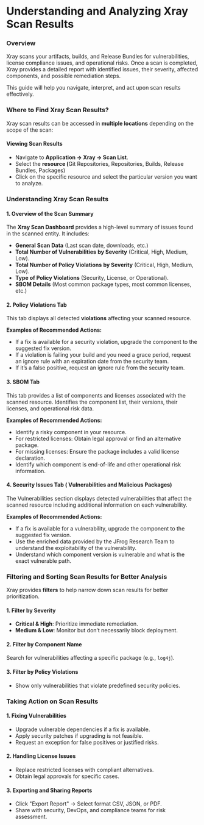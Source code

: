 # Understanding and Analyzing Xray Scan Results

### **Overview**

Xray scans your artifacts, builds, and Release Bundles for vulnerabilities, license compliance issues, and operational risks. Once a scan is completed, Xray provides a detailed report with identified issues, their severity, affected components, and possible remediation steps.

This guide will help you navigate, interpret, and act upon scan results effectively.

### **Where to Find Xray Scan Results?**

Xray scan results can be accessed in **multiple locations** depending on the scope of the scan:

#### &#x20;**Viewing Scan Results**

* Navigate to **Application -> Xray -> Scan List**.
* Select the **resource (**&#x47;it Repositories, Repositories, Builds, Release Bundles, Packages)&#x20;
* Click on the specific resource and select the particular version you want to analyze.

### **Understanding Xray Scan Results**

#### **1. Overview of the Scan Summary**

The **Xray Scan Dashboard** provides a high-level summary of issues found in the scanned entity. It includes:

* **General Scan Data** (Last scan date, downloads, etc.)
* **Total Number of Vulnerabilities** **by Severity** (Critical, High, Medium, Low).
* **Total Number of Policy Violations** **by Severity** (Critical, High, Medium, Low).
* **Type of Policy Violations** (Security, License, or Operational).
* **SBOM Details** (Most common package types, most common licenses, etc.)

#### **2. Policy Violations Tab**

This tab displays all detected **violations** affecting your scanned resource.

**Examples of Recommended Actions:**

* If a fix is available for a security violation, upgrade the component to the suggested fix version.
* If a violation is failing your build and you need a grace period, request an ignore rule with an expiration date from the security team.&#x20;
* If it’s a false positive, request an ignore rule from the security team.

#### **3. SBOM Tab**

This tab provides a list of components and licenses associated with the scanned resource. Identifies the component list, their versions, their licenses, and operational risk data.&#x20;

**Examples of** **Recommended Actions:**

* Identify a risky component in your resource.&#x20;
* For restricted licenses: Obtain legal approval or find an alternative package.
* For missing licenses: Ensure the package includes a valid license declaration.
* Identify which component is end-of-life and other operational risk information.&#x20;

#### **4. Security Issues Tab ( Vulnerabilities and Malicious Packages)**

The Vulnerabilities section displays detected vulnerabilities that affect the scanned resource including additional information on each vulnerability.&#x20;

**Examples of** **Recommended Actions:**

* If a fix is available for a vulnerability, upgrade the component to the suggested fix version.
* Use the enriched data provided by the JFrog Research Team to understand the exploitability of the vulnerability.&#x20;
* Understand which component version is vulnerable and what is the exact vulnerable path.

### **Filtering and Sorting Scan Results for Better Analysis**

Xray provides **filters** to help narrow down scan results for better prioritization.

#### **1. Filter by Severity**

* **Critical & High**: Prioritize immediate remediation.
* **Medium & Low**: Monitor but don’t necessarily block deployment.

#### **2. Filter by Component Name**

Search for vulnerabilities affecting a specific package (e.g., `log4j`).

#### **3. Filter by Policy Violations**

* Show only vulnerabilities that violate predefined security policies.

### **Taking Action on Scan Results**

#### **1. Fixing Vulnerabilities**

* Upgrade vulnerable dependencies if a fix is available.
* Apply security patches if upgrading is not feasible.
* Request an exception for false positives or justified risks.

#### **2. Handling License Issues**

* Replace restricted licenses with compliant alternatives.
* Obtain legal approvals for specific cases.

#### **3. Exporting and Sharing Reports**

* Click "Export Report" → Select format CSV, JSON, or PDF.
* Share with security, DevOps, and compliance teams for risk assessment.
